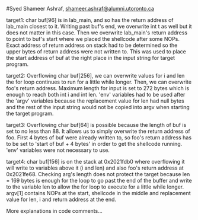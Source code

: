 #Syed Shameer Ashraf, shameer.ashraf@alumni.utoronto.ca

target1:
	char buf[96] is in lab_main, and so has the return address of lab_main closest to it. Writing past buf's end, we overwrite int t as well but it does not matter in this case. Then we overwrite lab_main's return address to point to buf's start where we placed the shellcode after some NOPs. 
	Exact address of return address on stack had to be determined so the upper bytes of return address were not written to. This was used to place the start address of buf at the right place in the input string for target program.

target2:
	Overflowing char buf[256], we can overwrite values for i and len the for loop continues to run for a little while longer. Then, we can overwrite foo's return address. Maximum length for input is set to 272 bytes which is enough to reach both int i and int len.
	'env' variables had to be used after the 'argv' variables because the replacement value for len had null bytes and the rest of the input string would not be copied into argv when starting the target program.

target3:
	Overflowing char buf[64] is possible because the length of buf is set to no less than 88. It allows us to simply overwrite the return address of foo. 
	First 4 bytes of buf were already written to, so foo's return address has to be set to 'start of buf + 4 bytes' in order to get the shellcode running. 'env' variables were not necessary to use.

target4:
	char buf[156] is on the stack at 0x2021fdb0 where overflowing it will write to variables above it (i and len) and also foo's return address at 0x2021fe68.
	Checking arg's length does not protect the target because len = 169 bytes is enough for the loop to go past the end of the buffer and write to the variable len to allow the for loop to execute for a little while longer.
	argv[1] contains NOPs at the start, shellcode in the middle and replacement value for len, i and return address at the end.

More explanations in code comments...
